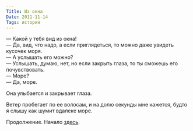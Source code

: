 ```yaml
---
Title: Из окна
Date: 2011-11-14
Tags: истории
---
```


— Какой у тебя вид из окна!<br/>
— Да, вид, что надо, а если приглядеться, то можно даже увидеть кусочек моря.<br/>
— А услышать его можно?<br/>
— Услышать, думаю, нет, но если закрыть глаза, то ты сможешь его почувствовать.<br/>
— Море?<br/>
— Да, море.

Она улыбается и закрывает глаза.

Ветер пробегает по ее волосам, и на долю секунды мне кажется, будто я слышу как шумит вдалеке море.

Продолжение. Начало [здесь][1].

[1]: http://dl.dropbox.com/u/140528/krab-stories.txt